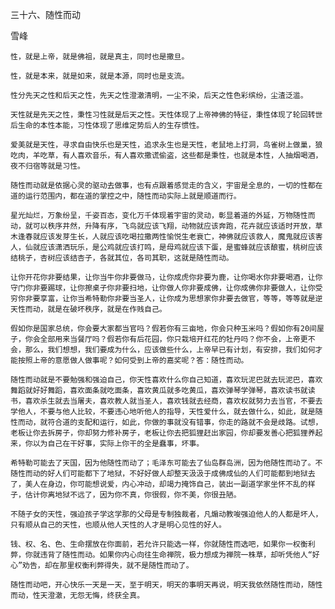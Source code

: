 三十六、随性而动

雪峰


    性，就是上帝，就是佛祖，就是真主，同时也是撒旦。

    性，就是本来，就是如来，就是本源，同时也是支流。

    性分先天之性和后天之性，先天之性澄澈清明，一尘不染，后天之性色彩缤纷，尘渣泛滥。

    天性就是先天之性，秉性习性就是后天之性。天性体现了上帝神佛的特征，秉性体现了轮回转世后生命的本性本能，习性体现了思维定势后人的生存惯性。

    爱美就是天性，寻求自由快乐也是天性，追求永生也是天性，老鼠地上打洞，鸟雀树上做巢，狼吃肉，羊吃草，有人喜欢音乐，有人喜欢撒谎偷盗，这些都是秉性，也就是本性，人抽烟喝酒，夜不归宿等就是习性。

    随性而动就是依据心灵的驱动去做事，也有点跟着感觉走的含义，宇宙是全息的，一切的性都在道的运行范围内，都在道的掌控之中，随性而动实际上就是顺道而行。

    星光灿烂，万象纷呈，千姿百态，变化万千体现着宇宙的灵动，彰显着道的外延，万物随性而动，就可以秩序井然，升降有序，飞鸟就应该飞翔，动物就应该奔跑，花卉就应该适时开放，草木逢春就应该发芽生长，人就应该吃喝拉撒两性愉悦生老衰亡，神佛就应该救人，魔鬼就应该害人，仙就应该潇洒玩乐，是公鸡就应该打鸣，是母鸡就应该下蛋，是蜜蜂就应该酿蜜，桃树应该结桃子，杏树应该结杏子，各就其位，各司其职，这就是随性而动。

    让你开花你非要结果，让你当牛你非要做马，让你成虎你非要为鹿，让你喝水你非要喝酒，让你守门你非要踢球，让你擦桌子你非要扫地，让你做人你非要成佛，让你成佛你非要做人，让你受穷你非要享富，让你当希特勒你非要当圣人，让你成为思想家你非要去做官，等等，等等就是逆天性而动，就是在破坏秩序，就是在作贱自己。

    假如你是国家总统，你会要大家都当官吗？假若你有三亩地，你会只种玉米吗？假如你有20间屋子，你会全部用来当餐厅吗？假若你有后花园，你只栽培开红花的牡丹吗？你不会，上帝更不会，那么，我们想想，我们要成为什么，应该做些什么，上帝早已有计划，有安排，我们如何才能按照上帝的意愿做人做事呢？如何受到上帝的嘉奖呢？答：随性而动。

    随性而动就是不要勉强和强迫自己，你天性喜欢什么你自己知道，喜欢玩泥巴就去玩泥巴，喜欢舞蹈就好好舞蹈，喜欢面条就吃面条，喜欢黄瓜就多吃黄瓜，喜欢弹琴学弹琴，喜欢读书就读书，喜欢杀生就去当屠夫，喜欢教人就当圣人，喜欢钱就去经商，喜欢权就努力去当官，不要去学他人，不要与他人比较，不要违心地听他人的指导，天性爱什么，就去做什么，如此，就是随性而动，就符合道的支配和运行，如此，你做的事就没有错事，你走的路就不会是歧路。试想，老板让你去拆房子，你却努力修补房子，老板让你去把狐狸赶出家园，你却要发善心把狐狸养起来，你以为自己在干好事，实际上你干的全是蠢事，坏事。

    希特勒可能去了天国，因为他随性而动了；毛泽东可能去了仙岛群岛洲，因为他随性而动了。不随性而动的好人们可能都下了地狱，不好好做人却整天汲汲于成佛成仙的人们可能都到地狱去了，美人在身边，你可能想说爱，内心冲动，却竭力掩饰自己，装出一副道学家坐怀不乱的样子，估计你离地狱不远了，因为你不真，你很假，你不美，你很丑陋。

    不随子女的天性，强迫孩子学这学那的父母是专制独裁者，凡煽动教唆强迫他人的人都是坏人，只有顺从自己的天性，也顺从他人天性的人才是明心见性的好人。

    钱、权、名、色、生命摆放在你面前，若允许只能选一样，你就随性而选吧，如果你一权衡利弊，你就违背了随性而动。如果你内心向往生命禅院，极力想成为禅院一株草，却听凭他人“好心”劝告，却在那里权衡利弊得失，就不是随性而动了。

    随性而动吧，开心快乐一天是一天，至于明天，明天的事明天再说，明天我依然随性而动，随性而动，性天澄澈，无怨无悔，终获全真。



